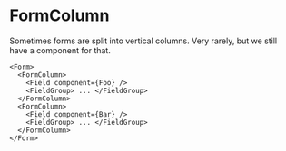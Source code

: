 # FormColumn

Sometimes forms are split into vertical columns. Very rarely, but we still have a component for that.

```
<Form>
  <FormColumn>
    <Field component={Foo} />
    <FieldGroup> ... </FieldGroup>
  </FormColumn>
  <FormColumn>
    <Field component={Bar} />
    <FieldGroup> ... </FieldGroup>
  </FormColumn>
</Form>
```
